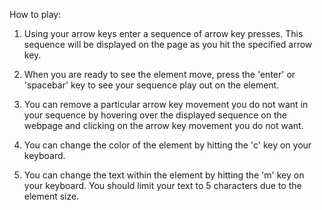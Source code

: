 How to play: 

1) Using your arrow keys enter a sequence of arrow key presses. This sequence will be displayed on the page as you hit the specified arrow key.

2) When you are ready to see the element move, press the 'enter' or 'spacebar' key to see your sequence play out on the element.

3) You can remove a particular arrow key movement you do not want in your sequence by hovering over the displayed sequence on the webpage and clicking on the arrow key movement you do not want.

4) You can change the color of the element by hitting the 'c' key on your keyboard.

5) You can change the text within the element by hitting the 'm' key on your keyboard. You should limit your text to 5 characters due to the element size.
